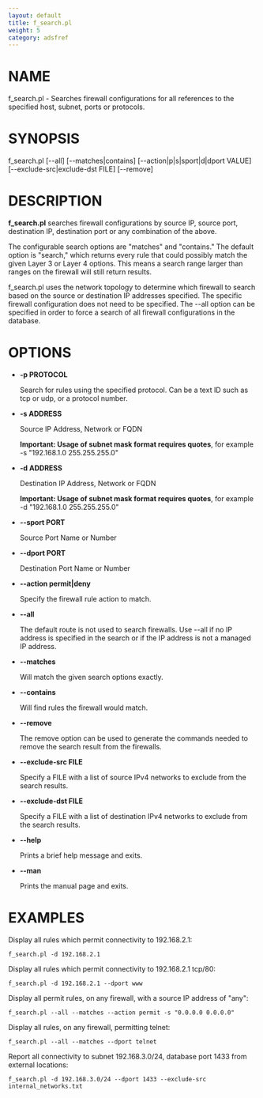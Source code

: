 ```yaml
---
layout: default
title: f_search.pl
weight: 5
category: adsfref
---
```


# NAME


f\_search.pl - Searches firewall configurations for all references to the specified host, subnet, ports or protocols.


# SYNOPSIS


f\_search.pl \[--all\] \[--matches|contains\] \[--action|p|s|sport|d|dport VALUE\] \[--exclude-src|exclude-dst FILE\] \[--remove\]


# DESCRIPTION


__f\_search.pl__ searches firewall configurations by source IP, source port, 
destination IP, destination port or any combination of the above. 


The configurable search options are "matches" and "contains." The default option 
is "search," which returns every rule that could possibly match the given Layer 3 or
Layer 4 options. This means a search range larger than ranges on the firewall will
still return results.


f\_search.pl uses the network topology to determine which firewall to search based
on the source or destination IP addresses specified. The specific firewall configuration
does not need to be specified.  The --all option can be specified in order to force
a search of all firewall configurations in the database.


# OPTIONS


- __\-p PROTOCOL__ 


    Search for rules using the specified protocol. Can be a text ID such as tcp or udp, or a protocol number.
    

- __\-s ADDRESS__


    Source IP Address, Network or FQDN
    

    __Important: Usage of subnet mask format requires quotes__, for example -s "192.168.1.0 255.255.255.0"
    

- __\-d ADDRESS__


    Destination IP Address, Network or FQDN
    

    __Important: Usage of subnet mask format requires quotes__, for example -d "192.168.1.0 255.255.255.0"
    

- __\--sport PORT__


    Source Port Name or Number
    

- __\--dport PORT__


    Destination Port Name or Number
    

- __\--action permit|deny__


    Specify the firewall rule action to match.
    

- __\--all__


    The default route is not used to search firewalls.  Use --all if no IP address is specified
    in the search or if the IP address is not a managed IP address.
     

- __\--matches__


    Will match the given search options exactly.
    

- __\--contains__


    Will find rules the firewall would match.
    

- __\--remove__


    The remove option can be used to generate the commands needed to remove the search result from the firewalls.
    

- __\--exclude-src FILE__


    Specify a FILE with a list of source IPv4 networks to exclude from the search results.
    

- __\--exclude-dst FILE__


    Specify a FILE with a list of destination IPv4 networks to exclude from the search results.
    

- __\--help__


    Prints a brief help message and exits.
    

- __\--man__


    Prints the manual page and exits.
    

# EXAMPLES


Display all rules which permit connectivity to 192.168.2.1:


    f_search.pl -d 192.168.2.1


Display all rules which permit connectivity to 192.168.2.1 tcp/80:


    f_search.pl -d 192.168.2.1 --dport www


Display all permit rules, on any firewall, with a source IP address of "any":


    f_search.pl --all --matches --action permit -s "0.0.0.0 0.0.0.0"


Display all rules, on any firewall, permitting telnet:


    f_search.pl --all --matches --dport telnet


Report all connectivity to subnet 192.168.3.0/24, database port 1433 from external locations:


    f_search.pl -d 192.168.3.0/24 --dport 1433 --exclude-src internal_networks.txt

